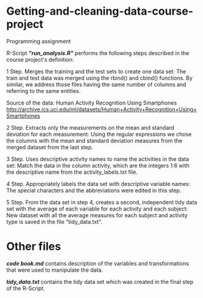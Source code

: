 # Getting-and-cleaning-data-course-project
Programming assignment

R-Script ***"run_analysis.R"*** performs the following steps described in the course project's definition:

1 Step.  Merges the training and the test sets to create one data set: The train and test data was merged using the rbind() and cbind() functions. By similar, we address those files having the same number of columns and referring to the same entities.

Source of the data: Human Activity Recognition Using Smartphones http://archive.ics.uci.edu/ml/datasets/Human+Activity+Recognition+Using+Smartphones 

2 Step. Extracts only the measurements on the mean and standard deviation for each measurement:
Using the regular expressions we chose the columns with the mean and standard deviation measures from the merged dataset from the last step.

3 Step. Uses descriptive activity names to name the activities in the data set: 
Match the data in the column activity, which are the integers 1:6 with the descriptive name from the activity_labels.txt file.

4 Step. Appropriately labels the data set with descriptive variable names:
The special characters and the abbreviations were edited in this step. 

5 Step. From the data set in step 4, creates a second, independent tidy data set with the average of each variable for each activity and each subject:
New dataset with all the average measures for each subject and activity type is saved in the file "tidy_data.txt".



# Other files

***code book.md*** contains description of the variables and transformations that were used to manipulate the data.

***tidy_data.txt*** contains the tidy data set which was created in the final step of the R-Script.




